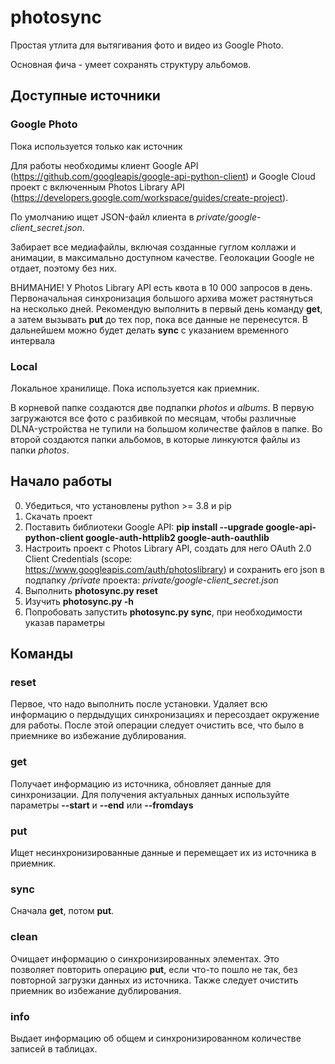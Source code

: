 # photosync
Простая утлита для вытягивания фото и видео из Google Photo.

Основная фича - умеет сохранять структуру альбомов.

## Доступные источники

### Google Photo
Пока используется только как источник

Для работы необходимы клиент Google API (https://github.com/googleapis/google-api-python-client) и Google Cloud проект с включенным Photos Library API (https://developers.google.com/workspace/guides/create-project).

По умолчанию ищет JSON-файл клиента в _private/google-client_secret.json_.

Забирает все медиафайлы, включая созданные гуглом коллажи и анимации, в максимально доступном качестве. Геолокации Google не отдает, поэтому без них.

ВНИМАНИЕ! У Photos Library API есть квота в 10 000 запросов в день. Первоначальная синхронизация большого архива может растянуться на несколько дней. Рекомендую выполнить в первый день команду **get**, а затем вызывать **put** до тех пор, пока все данные не перенесутся. В дальнейшем можно будет делать **sync** с указанием временного интервала

### Local
Локальное хранилище. Пока используется как приемник.

В корневой папке создаются две подпапки _photos_ и _albums_. В первую загружаются все фото с разбивкой по месяцам, чтобы различные DLNA-устройства не тупили на большом количестве файлов в папке. Во второй создаются папки альбомов, в которые линкуются файлы из папки _photos_.

## Начало работы

0) Убедиться, что установлены python >= 3.8 и pip 
1) Скачать проект
2) Поставить библиотеки Google API: **pip install --upgrade google-api-python-client google-auth-httplib2 google-auth-oauthlib**
3) Настроить проект c Photos Library API, создать для него OAuth 2.0 Client Сredentials (scope: https://www.googleapis.com/auth/photoslibrary) и сохранить его json в подпапку _/private_ проекта: _private/google-client_secret.json_
4) Выполнить **photosync.py reset**
5) Изучить **photosync.py -h**
6) Попробовать запустить **photosync.py sync**, при необходимости указав параметры

## Команды

### reset
Первое, что надо выполнить после установки. Удаляет всю информацию о пердыдущих синхронизациях и пересоздает окружение для работы. После этой операции следует очистить все, что было в приемнике во избежание дублирования.

### get
Получает информацию из источника, обновляет данные для синхронизации. Для получения актуальных данных используйте параметры **--start** и **--end** или **--fromdays**

### put 
Ищет несинхронизированные данные и перемещает их из источника в приемник.

### sync
Сначала **get**, потом **put**.

### clean
Очищает информацию о синхронизированных элементах. Это позволяет повторить операцию **put**, если что-то пошло не так, без повторной загрузки данных из источника. Также следует очистить приемник во избежание дублирования.

### info
Выдает информацию об общем и синхронизированном количестве записей в таблицах.

